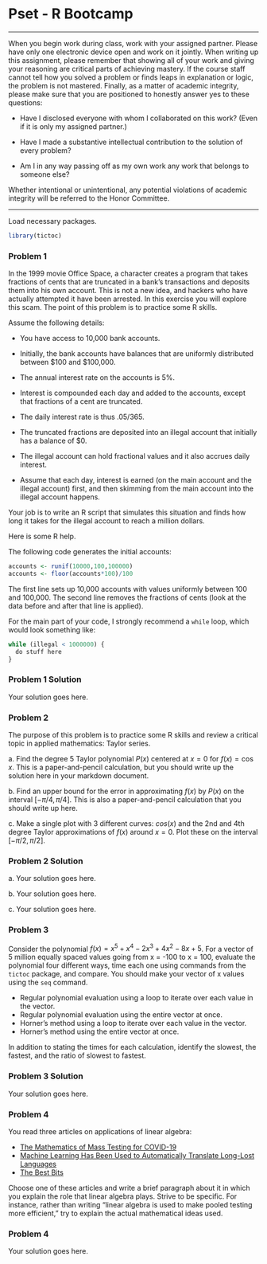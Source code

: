 Pset - R Bootcamp
================

------------------------------------------------------------------------

When you begin work during class, work with your assigned partner.
Please have only one electronic device open and work on it jointly. When
writing up this assignment, please remember that showing all of your
work and giving your reasoning are critical parts of achieving mastery.
If the course staff cannot tell how you solved a problem or finds leaps
in explanation or logic, the problem is not mastered. Finally, as a
matter of academic integrity, please make sure that you are positioned
to honestly answer yes to these questions:

- Have I disclosed everyone with whom I collaborated on this work? (Even
  if it is only my assigned partner.)

- Have I made a substantive intellectual contribution to the solution of
  every problem?

- Am I in any way passing off as my own work any work that belongs to
  someone else?

Whether intentional or unintentional, any potential violations of
academic integrity will be referred to the Honor Committee.

------------------------------------------------------------------------

Load necessary packages.

``` r
library(tictoc)
```

### Problem 1

In the 1999 movie Office Space, a character creates a program that takes
fractions of cents that are truncated in a bank’s transactions and
deposits them into his own account. This is not a new idea, and hackers
who have actually attempted it have been arrested. In this exercise you
will explore this scam. The point of this problem is to practice some R
skills.

Assume the following details:

- You have access to 10,000 bank accounts.

- Initially, the bank accounts have balances that are uniformly
  distributed between \$100 and \$100,000.

- The annual interest rate on the accounts is 5%.

- Interest is compounded each day and added to the accounts, except that
  fractions of a cent are truncated.

- The daily interest rate is thus $.05/365$.

- The truncated fractions are deposited into an illegal account that
  initially has a balance of \$0.

- The illegal account can hold fractional values and it also accrues
  daily interest.

- Assume that each day, interest is earned (on the main account and the
  illegal account) first, and then skimming from the main account into
  the illegal account happens.

Your job is to write an R script that simulates this situation and finds
how long it takes for the illegal account to reach a million dollars.

Here is some R help.

The following code generates the initial accounts:

``` r
accounts <- runif(10000,100,100000)
accounts <- floor(accounts*100)/100
```

The first line sets up 10,000 accounts with values uniformly between 100
and 100,000. The second line removes the fractions of cents (look at the
data before and after that line is applied).

For the main part of your code, I strongly recommend a `while` loop,
which would look something like:

``` r
while (illegal < 1000000) {
  do stuff here
}
```

### Problem 1 Solution

Your solution goes here.

### Problem 2

The purpose of this problem is to practice some R skills and review a
critical topic in applied mathematics: Taylor series.

a\. Find the degree 5 Taylor polynomial $P(x)$ centered at $x = 0$ for
$f(x) = \cos x$. This is a paper-and-pencil calculation, but you should
write up the solution here in your markdown document.

b\. Find an upper bound for the error in approximating $f(x)$ by $P(x)$
on the interval $[-\pi/4,\pi/4]$. This is also a paper-and-pencil
calculation that you should write up here.

c\. Make a single plot with 3 different curves: $cos(x)$ and the 2nd and
4th degree Taylor approximations of $f(x)$ around $x=0$. Plot these on
the interval $[-\pi/2,\pi/2]$.

### Problem 2 Solution

a\. Your solution goes here.

b\. Your solution goes here.

c\. Your solution goes here.

### Problem 3

Consider the polynomial $f(x) = x^5 + x^4 - 2x^3 + 4x^2 - 8x + 5$. For a
vector of 5 million equally spaced values going from x = -100 to x =
100, evaluate the polynomial four different ways, time each one using
commands from the `tictoc` package, and compare. You should make your
vector of x values using the `seq` command.

- Regular polynomial evaluation using a loop to iterate over each value
  in the vector.
- Regular polynomial evaluation using the entire vector at once.
- Horner’s method using a loop to iterate over each value in the vector.
- Horner’s method using the entire vector at once.

In addition to stating the times for each calculation, identify the
slowest, the fastest, and the ratio of slowest to fastest.

### Problem 3 Solution

Your solution goes here.

### Problem 4

You read three articles on applications of linear algebra:

- [The Mathematics of Mass Testing for
  COVID-19](https://sinews.siam.org/Details-Page/the-mathematics-of-mass-testing-for-covid-19)
- [Machine Learning Has Been Used to Automatically Translate Long-Lost
  Languages](https://www.technologyreview.com/2019/07/01/65601/machine-learning-has-been-used-to-automatically-translate-long-lost-languages/)
- [The Best
  Bits](https://www.americanscientist.org/article/the-best-bits)

Choose one of these articles and write a brief paragraph about it in
which you explain the role that linear algebra plays. Strive to be
specific. For instance, rather than writing “linear algebra is used to
make pooled testing more efficient,” try to explain the actual
mathematical ideas used.

### Problem 4

Your solution goes here.
